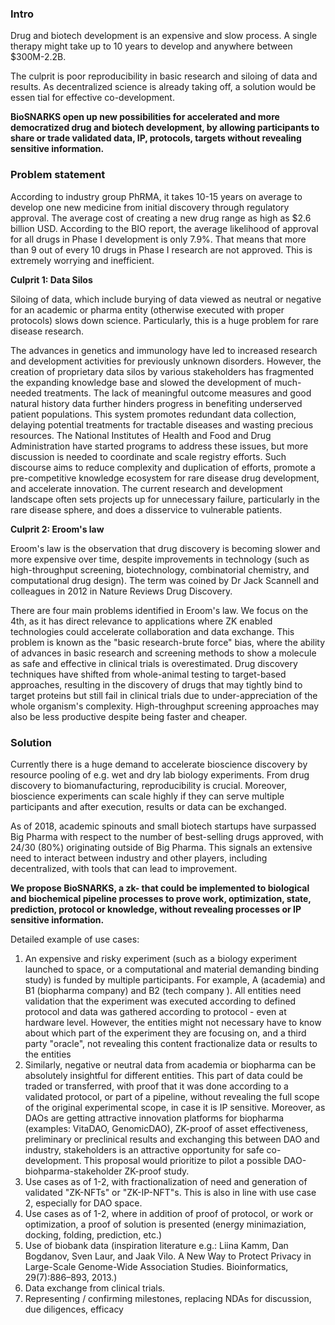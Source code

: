 ### **Intro**

Drug and biotech development is an expensive and slow process. A single therapy might take up to 10 years to develop and anywhere between $300M-2.2B. 

The culprit is poor reproducibility in basic research and siloing of data and results. As decentralized science is  already taking off, a solution would be essen
tial for effective co-development. 

**BioSNARKS open up new possibilities for accelerated and more democratized drug and biotech development, by allowing participants to share or trade validated data, IP, protocols, targets without revealing sensitive information.**

### **Problem statement**

According to industry group PhRMA, it takes 10-15 years on average to develop one new medicine from initial discovery through regulatory approval. The average cost of creating a new drug range as high as $2.6 billion USD. According to the BIO report, the average likelihood of approval for all drugs in Phase I development is only 7.9%. That means that more than 9 out of every 10 drugs in Phase I research are not approved. This is extremely worrying and inefficient.

**Culprit 1: Data Silos**

Siloing of data, which include burying of data viewed as neutral or negative for an academic or pharma entity (otherwise executed with proper protocols) slows down science. Particularly, this is a huge problem for rare disease research.

The advances in genetics and immunology have led to increased research and development activities for previously unknown disorders. However, the creation of proprietary data silos by various stakeholders has fragmented the expanding knowledge base and slowed the development of much-needed treatments. The lack of meaningful outcome measures and good natural history data further hinders progress in benefiting underserved patient populations. This system promotes redundant data collection, delaying potential treatments for tractable diseases and wasting precious resources. The National Institutes of Health and Food and Drug Administration have started programs to address these issues, but more discussion is needed to coordinate and scale registry efforts. Such discourse aims to reduce complexity and duplication of efforts, promote a pre-competitive knowledge ecosystem for rare disease drug development, and accelerate innovation. The current research and development landscape often sets projects up for unnecessary failure, particularly in the rare disease sphere, and does a disservice to vulnerable patients.

**Culprit 2: Eroom's law**

Eroom's law is the observation that drug discovery is becoming slower and more expensive over time, despite improvements in technology (such as high-throughput screening, biotechnology, combinatorial chemistry, and computational drug design). The term was coined by Dr Jack Scannell and colleagues in 2012 in Nature Reviews Drug Discovery.

There are four main problems identified in Eroom's law. We focus on the 4th, as it has direct relevance to applications where ZK enabled technologies could accelerate collaboration and data exchange. This problem is known as the "basic research-brute force" bias, where the ability of advances in basic research and screening methods to show a molecule as safe and effective in clinical trials is overestimated. Drug discovery techniques have shifted from whole-animal testing to target-based approaches, resulting in the discovery of drugs that may tightly bind to target proteins but still fail in clinical trials due to under-appreciation of the whole organism's complexity. High-throughput screening approaches may also be less productive despite being faster and cheaper.

### **Solution**

Currently there is a huge demand to accelerate bioscience discovery by resource pooling of e.g. wet and dry lab biology experiments. From drug discovery to biomanufacturing, reproducibility is crucial. Moreover, bioscience experiments can scale highly if they can serve multiple participants and after execution, results or data can be exchanged.

As of 2018, academic spinouts and small biotech startups have surpassed Big Pharma with respect to the number of best-selling drugs approved, with 24/30 (80%) originating outside of Big Pharma. This signals an extensive need to interact between industry and other players, including decentralized, with tools that can lead to improvement.

**We propose BioSNARKS, a zk- that could be implemented to biological and biochemical pipeline processes to prove work, optimization, state, prediction, protocol or knowledge, without revealing processes or IP sensitive information.**

Detailed example of use cases:

1. An expensive and risky experiment (such as a biology experiment launched to space, or a computational and material demanding binding study) is funded by multiple participants. For example, A (academia) and B1 (biopharma company) and B2 (tech company ). All entities need validation that the experiment was executed according to defined protocol and data was gathered according to protocol - even at hardware level. However, the entities might not necessary have to know about which part of the experiment they are focusing on, and a third party "oracle", not revealing this content fractionalize data or results to the entities
2. Similarly, negative or neutral data from academia or biopharma can be absolutely insightful for different entities. This part of data could be traded or transferred, with proof that it was done according to a validated protocol, or part of a pipeline, without revealing the full scope of the original experimental scope, in case it is IP sensitive. Moreover, as DAOs are getting attractive innovation platforms for biopharma (examples: VitaDAO, GenomicDAO), ZK-proof of asset effectiveness, preliminary or preclinical results and exchanging this between DAO and industry, stakeholders is an attractive opportunity for safe co-development. This proposal would prioritize to pilot a possible DAO-biohparma-stakeholder ZK-proof study.
3. Use cases as of 1-2, with fractionalization of need and generation of validated "ZK-NFTs" or "ZK-IP-NFT"s. This is also in line with use case 2, especially for DAO space.
4. Use cases as of 1-2, where in addition of proof of protocol, or work or optimization, a proof of solution is presented (energy minimaziation, docking, folding, prediction, etc.)
5. Use of biobank data (inspiration literature e.g.: Liina Kamm, Dan Bogdanov, Sven Laur, and Jaak Vilo. A New Way to Protect Privacy in Large-Scale Genome-Wide Association Studies. Bioinformatics, 29(7):886–893, 2013.)
6. Data exchange from clinical trials.
7. Representing / confirming milestones, replacing NDAs for discussion, due diligences, efficacy
